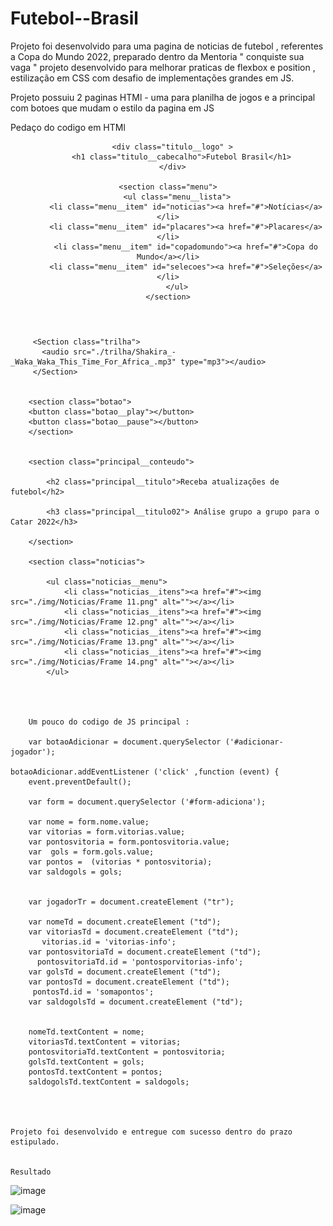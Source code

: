 # Futebol--Brasil
Projeto foi desenvolvido para uma pagina de noticias de futebol , referentes a Copa do Mundo 2022, preparado
dentro da Mentoria " conquiste sua vaga " projeto desenvolvido para melhorar praticas de flexbox e position , 
estilização em CSS com desafio de implementações grandes em JS.


Projeto possuiu 2 paginas HTMl - uma para planilha de jogos e a principal com botoes que mudam o estilo da pagina em JS



Pedaço do codigo em HTMl 

<title>Futebol agora</title>
</head>
<header>
 <section class="logo"></section>

      <div class="titulo__logo" >
          <h1 class="titulo__cabecalho">Futebol Brasil</h1>
      </div>

    <section class="menu">
        <ul class="menu__lista">
            <li class="menu__item" id="noticias"><a href="#">Notícias</a></li>
            <li class="menu__item" id="placares"><a href="#">Placares</a></li>
            <li class="menu__item" id="copadomundo"><a href="#">Copa do Mundo</a></li>
            <li class="menu__item" id="selecoes"><a href="#">Seleções</a></li>
        </ul>
    </section>
        
</header>

<body class="body">
    <main class="principal">
      

         <Section class="trilha">
           <audio src="./trilha/Shakira_-_Waka_Waka_This_Time_For_Africa_.mp3" type="mp3"></audio>
         </Section> 


        <section class="botao">
        <button class="botao__play"></button>
        <button class="botao__pause"></button>
        </section>


        <section class="principal__conteudo">
              
            <h2 class="principal__titulo">Receba atualizações de futebol</h2>
             
            <h3 class="principal__titulo02"> Análise grupo a grupo para o Catar 2022</h3>

        </section>
           
        <section class="noticias">
             
            <ul class="noticias__menu">
                <li class="noticias__itens"><a href="#"><img src="./img/Noticias/Frame 11.png" alt=""></a></li>
                <li class="noticias__itens"><a href="#"><img src="./img/Noticias/Frame 12.png" alt=""></a></li>
                <li class="noticias__itens"><a href="#"><img src="./img/Noticias/Frame 13.png" alt=""></a></li>
                <li class="noticias__itens"><a href="#"><img src="./img/Noticias/Frame 14.png" alt=""></a></li>
            </ul>
            
            
            
            
        Um pouco do codigo de JS principal :
        
        var botaoAdicionar = document.querySelector ('#adicionar-jogador');

    botaoAdicionar.addEventListener ('click' ,function (event) {
        event.preventDefault();
        
        var form = document.querySelector ('#form-adiciona');

        var nome = form.nome.value;       
        var vitorias = form.vitorias.value;
        var pontosvitoria = form.pontosvitoria.value;
        var  gols = form.gols.value;
        var pontos =  (vitorias * pontosvitoria);
        var saldogols = gols;


        var jogadorTr = document.createElement ("tr");

        var nomeTd = document.createElement ("td");
        var vitoriasTd = document.createElement ("td");
           vitorias.id = 'vitorias-info';
        var pontosvitoriaTd = document.createElement ("td");
          pontosvitoriaTd.id = 'pontosporvitorias-info';
        var golsTd = document.createElement ("td");
        var pontosTd = document.createElement ("td");
         pontosTd.id = 'somapontos';
        var saldogolsTd = document.createElement ("td");


        nomeTd.textContent = nome;
        vitoriasTd.textContent = vitorias;
        pontosvitoriaTd.textContent = pontosvitoria;
        golsTd.textContent = gols;
        pontosTd.textContent = pontos;
        saldogolsTd.textContent = saldogols;
        
        
        
        
    Projeto foi desenvolvido e entregue com sucesso dentro do prazo estipulado.
    
    
    Resultado 
    
    
   ![image](https://user-images.githubusercontent.com/108889735/185969359-fa607aff-b9da-4694-9351-78f8be876e18.png)

         
         
         
         




![image](https://user-images.githubusercontent.com/108889735/185968924-8e3f1662-c089-4e30-bc15-86538a255674.png)
